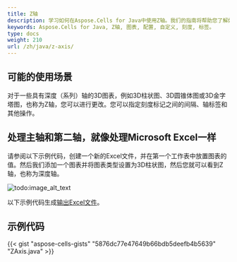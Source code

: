 ```yaml
---
title: Z轴
description: 学习如何在Aspose.Cells for Java中使用Z轴。我们的指南将帮助您了解如何配置和自定义Z轴，包括其刻度和标签，以增强您的图表。
keywords: Aspose.Cells for Java, Z轴, 图表, 配置, 自定义, 刻度, 标签。
type: docs
weight: 210
url: /zh/java/z-axis/
---
```


## **可能的使用场景**
对于一些具有深度（系列）轴的3D图表，例如3D柱状图、3D圆锥体图或3D金字塔图，也称为Z轴，您可以进行更改。您可以指定刻度标记之间的间隔、轴标签和其他操作。
## **处理主轴和第二轴，就像处理Microsoft Excel一样**
请参阅以下示例代码，创建一个新的Excel文件，并在第一个工作表中放置图表的值。然后我们添加一个图表并将图表类型设置为3D柱状图，然后您就可以看到Z轴，也称为深度轴。 

![todo:image_alt_text](excel.png)

以下示例代码生成[输出Excel文件](ZAxis.xlsx)。

## **示例代码**
{{< gist "aspose-cells-gists" "5876dc77e47649b66bdb5deefb4b5639" "ZAxis.java" >}}
